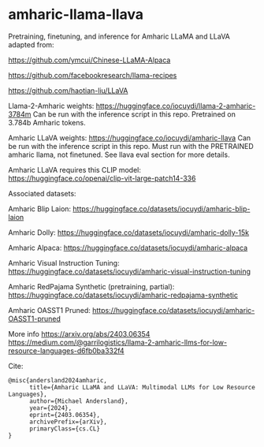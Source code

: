 # amharic-llama-llava

Pretraining, finetuning, and inference for Amharic LLaMA and LLaVA adapted from:

https://github.com/ymcui/Chinese-LLaMA-Alpaca

https://github.com/facebookresearch/llama-recipes

https://github.com/haotian-liu/LLaVA

Llama-2-Amharic weights: https://huggingface.co/iocuydi/llama-2-amharic-3784m
Can be run with the inference script in this repo. Pretrained on 3.784b Amharic tokens.

Amharic LLaVA weights: https://huggingface.co/iocuydi/amharic-llava
Can be run with the inference script in this repo. Must run with the PRETRAINED amharic llama, not finetuned.
See llava eval section for more details.

Amharic LLaVA requires this CLIP model: https://huggingface.co/openai/clip-vit-large-patch14-336

Associated datasets:

Amharic Blip Laion: https://huggingface.co/datasets/iocuydi/amharic-blip-laion

Amharic Dolly: https://huggingface.co/datasets/iocuydi/amharic-dolly-15k

Amharic Alpaca: https://huggingface.co/datasets/iocuydi/amharic-alpaca

Amharic Visual Instruction Tuning: https://huggingface.co/datasets/iocuydi/amharic-visual-instruction-tuning

Amharic RedPajama Synthetic (pretraining, partial): https://huggingface.co/datasets/iocuydi/amharic-redpajama-synthetic

Amharic OASST1 Pruned: https://huggingface.co/datasets/iocuydi/amharic-OASST1-pruned

More info
https://arxiv.org/abs/2403.06354
https://medium.com/@garrilogistics/llama-2-amharic-llms-for-low-resource-languages-d6fb0ba332f4

Cite: 
```
@misc{andersland2024amharic,
      title={Amharic LLaMA and LLaVA: Multimodal LLMs for Low Resource Languages}, 
      author={Michael Andersland},
      year={2024},
      eprint={2403.06354},
      archivePrefix={arXiv},
      primaryClass={cs.CL}
}
```
